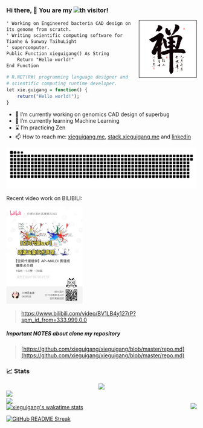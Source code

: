 ### Hi there, 👋 You are my ![](https://profile-counter.glitch.me/xieguigang/count.svg)th visitor!

<a href="http://www.fxl1950.com/shufa/details-250.html">
<img src=".github/zen_fxl1950.png" width="30%" align="right" border="1px" />
</a>

```vbnet
' Working on Engineered bacteria CAD design on its genome from scratch. 
' Writing scientific computing software for Tianhe & Sunway TaihuLight 
' supercomputer.
Public Function xieguigang() As String
    Return "Hello world!"
End Function
```

```r
# R.NET(R#) programming language designer and 
# scientific computing runtime developer.
let xie.guigang = function() {
    return("Hello world!");
}
```

<!--
**xieguigang/xieguigang** is a ✨ _special_ ✨ repository because its `README.md` (this file) appears on your GitHub profile.-->

- 🔭 I’m currently working on genomics CAD design of superbug
- 🌱 I’m currently learning Machine Learning
- ⌛  I’m practicing Zen
- 📫 How to reach me: [xieguigang.me](http://xieguigang.me/), [stack.xieguigang.me](https://stack.xieguigang.me/) and [linkedin](https://www.linkedin.com/in/xie-guigang-8573b1109/)

<img src=".github/github-user-contribution.svg" />

Recent video work on BILIBILI: 

<a href="https://www.bilibili.com/video/BV1LB4y127rP?spm_id_from=333.999.0.0">
<img src=".github/QR_APMALDI-MSImaging.jpg" width="40%" />
</a>

> https://www.bilibili.com/video/BV1LB4y127rP?spm_id_from=333.999.0.0

##### **Important NOTES about clone my repository**
> [https://github.com/xieguigang/xieguigang/blob/master/repo.md](https://github.com/xieguigang/xieguigang/blob/master/repo.md)

### 📈 Stats
<div align="center">
   <img src="https://github-profile-trophy.vercel.app/?username=xieguigang&theme=flat&no-frame=true&margin-w=30" />
</div>

<!--START_SECTION:waka-->
<!--END_SECTION:waka-->

<!-- https://github.com/vn7n24fzkq/github-profile-summary-cards -->
<img src="https://github-profile-summary-cards.vercel.app/api/cards/profile-details?username=xieguigang&theme=vue" />

<center>
<img width="450px" align="left" src="https://github-readme-stats.vercel.app/api?username=xieguigang&show_icons=true&hide_border=true&count_private=true&layout=compact" />
<p style='float:right;'>
    <img src="https://github-profile-summary-cards.vercel.app/api/cards/most-commit-language?username=xieguigang&theme=vue" />
</p>    
</center>

<!--
<figure>
    <a href="https://wakatime.com/@xieguigang">
        <img width="400px;" src="https://wakatime.com/share/@xieguigang/5e0d3440-e829-4446-8425-43c457be44ce.svg" /></a>
    </figure>
-->

[![xieguigang's wakatime stats](https://github-readme-stats.vercel.app/api/wakatime?username=xieguigang&layout=compact)](https://github.com/anuraghazra/github-readme-stats)

<p>
  <a href="https://github.com/DenverCoder1/github-readme-streak-stats">
      <img title="GitHub README Streak" src="http://github-readme-streak-stats.herokuapp.com?user=xieguigang&background=white&border=lightgray&stroke=lightgray&ring=D6E9CA&fire=F5B1AA&currStreakNum=black&sideNums=black&currStreakLabel=black&sideLabels=black&dates=black" alt="GitHub README Streak" />
  </a>
</p>
